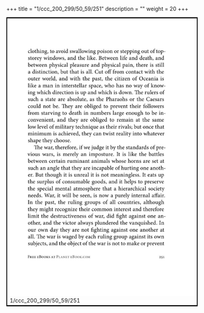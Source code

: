 +++
title = "1/ccc_200_299/50_59/251"
description = ""
weight = 20
+++

<table style="border:2px solid black;max-width:800px;max-height:800px;" 
><tr><td><img class="center-fit-jpg"
src="/jpg_/out_jpg_1984__251.jpg"  >1/ccc_200_299/50_59/251</img></td></tr></table>